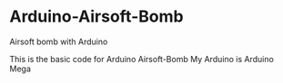 # Arduino-Airsoft-Bomb
Airsoft bomb with Arduino

This is the basic code for Arduino Airsoft-Bomb 
My Arduino is Arduino Mega

